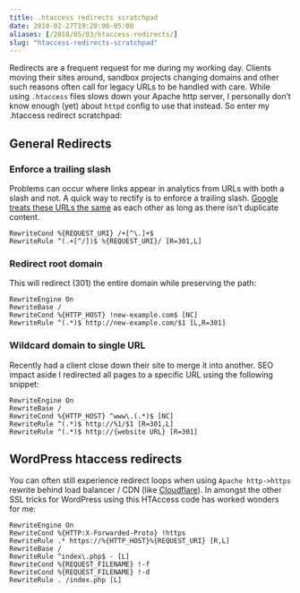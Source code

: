 ```yaml
---
title: .htaccess redirects scratchpad
date: 2018-02-27T19:20:00-05:00
aliases: [/2018/05/03/htaccess-redirects/]
slug: "htaccess-redirects-scratchpad"
---
```


Redirects are a frequent request for me during my working day. Clients moving their sites around, sandbox projects changing domains and other such reasons often call for legacy URLs to be handled with care. While using `.htaccess` files slows down your Apache http server, I personally don&#8217;t know enough (yet) about `httpd` config to use that instead. So enter my .htaccess redirect scratchpad:

## General Redirects

### Enforce a trailing slash

Problems can occur where links appear in analytics from URLs with both a slash and not. A quick way to rectify is to enforce a trailing slash. [Google treats these URLs the same][1] as each other as long as there isn&#8217;t duplicate content.

```apacheconf
RewriteCond %{REQUEST_URI} /+[^\.]+$
RewriteRule ^(.+[^/])$ %{REQUEST_URI}/ [R=301,L]
```

### Redirect root domain

This will redirect (301) the entire domain while preserving the path:

```apacheconf
RewriteEngine On
RewriteBase /
RewriteCond %{HTTP_HOST} !new-example.com$ [NC]
RewriteRule ^(.*)$ http://new-example.com/$1 [L,R=301]
```

### Wildcard domain to single URL

Recently had a client close down their site to merge it into another. SEO impact aside I redirected all pages to a specific URL using the following snippet:

```apacheconf
RewriteEngine On
RewriteBase /
RewriteCond %{HTTP_HOST} ^www\.(.*)$ [NC]
RewriteRule ^(.*)$ http://%1/$1 [R=301,L]
RewriteRule ^(.*)$ http://{website URL} [R=301]
```

## WordPress htaccess redirects

You can often still experience redirect loops when using `Apache http->https` rewrite behind load balancer / CDN (like [Cloudflare][2]). In amongst the other SSL tricks for WordPress using this HTAccess code has worked wonders for me:

```apacheconf
RewriteEngine On
RewriteCond %{HTTP:X-Forwarded-Proto} !https
RewriteRule .* https://%{HTTP_HOST}%{REQUEST_URI} [R,L]
RewriteBase /
RewriteRule ^index\.php$ - [L]
RewriteCond %{REQUEST_FILENAME} !-f
RewriteCond %{REQUEST_FILENAME} !-d
RewriteRule . /index.php [L]
```

[1]: https://webmasters.googleblog.com/2010/04/to-slash-or-not-to-slash.html
[2]: https://www.cloudflare.com/
